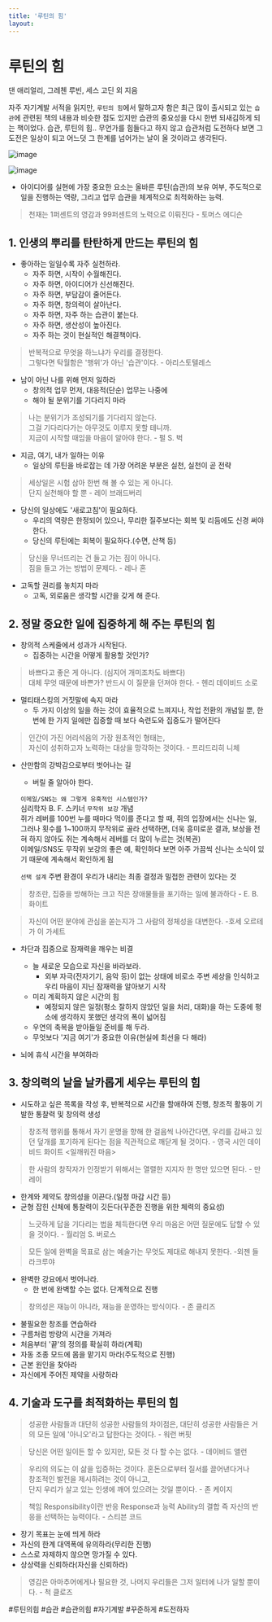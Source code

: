 ```yaml
---
title: '루틴의 힘'
layout: 
---
```


# 루틴의 힘

댄 애리얼리, 그레첸 루빈, 세스 고딘 외 지음

자주 자기계발 서적을 읽지만, `루틴의 힘`에서 말하고자 함은 최근 많이 출시되고 있는 `습관`에 관련된 책의 내용과 비슷한 점도 있지만 습관의 중요성을 다시 한번 되새김하게 되는 책이었다.
습관, 루틴의 힘.. 무언가를 힘들다고 하지 않고 습관처럼 도전하다 보면 그 도전은 일상이 되고 어느덧 그 한계를 넘어가는 날이 올 것이라고 생각된다.

![image](https://user-images.githubusercontent.com/1871682/89735174-a3bbc780-da9b-11ea-9487-c6e840dc7118.png)

![image](https://user-images.githubusercontent.com/1871682/89735132-58091e00-da9b-11ea-8dbf-21de5af3db80.png)


* 아이디어를 실현에 가장 중요한 요소는 올바른 루틴(습관)의 보유 여부, 주도적으로 일을 진행하는 역량, 그리고 업무 습관을 체계적으로 최적화하는 능력.

> 천재는 1퍼센트의 영감과 99퍼센트의 노력으로 이뤄진다 - 토머스 에디슨  

## 1. 인생의 뿌리를 탄탄하게 만드는 루틴의 힘

* 좋아하는 일일수록 자주 실천하라.
  * 자주 하면, 시작이 수월해진다.
  * 자주 하면, 아이디어가 신선해진다.
  * 자주 하면, 부담감이 줄어든다.
  * 자주 하면, 창의력이 살아난다.
  * 자주 하면, 자주 하는 습관이 붙는다.
  * 자주 하면, 생산성이 높아진다.
  * 자주 하는 것이 현실적인 해결책이다.

> 반복적으로 무엇을 하느냐가 우리를 결정한다.  
> 그렇다면 탁월함은 '행위'가 아닌 '습관'이다. - 아리스토텔레스

* 남이 아닌 나를 위해 먼저 일하라
  * 창의적 업무 먼저, 대응적(단순) 업무는 나중에
  * 해야 될 분위기를 기다리지 마라

> 나는 분위기가 조성되기를 기다리지 않는다.   
> 그걸 기다리다가는 아무것도 이루지 못할 테니까.  
> 지금이 시작할 때임을 마음이 알아야 한다. - 펄 S. 벅


* 지금, 여기, 내가 일하는 이유
  * 일상의 루틴을 바로잡는 데 가장 어려운 부분은 실천, 실천이 곧 전략
  
> 세상일은 시험 삼아 한번 해 볼 수 있는 게 아니다.  
> 단지 실천해야 할 뿐 - 레이 브래드버리

* 당신의 일상에도 '새로고침'이 필요하다.
  * 우리의 역량은 한정되어 있으나, 무리한 질주보다는 회복 및 리듬에도 신경 써야 한다.
  * 당신의 루틴에는 회복이 필요하다.(수면, 산책 등)

> 당신을 무너뜨리는 건 들고 가는 짐이 아니다.  
> 짐을 들고 가는 방법이 문제다. - 레나 혼

* 고독할 권리를 놓치지 마라
  * 고독, 외로움은 생각할 시간을 갖게 해 준다.

## 2. 정말 중요한 일에 집중하게 해 주는 루틴의 힘

* 창의적 스케줄에서 성과가 시작된다.
  * 집중하는 시간을 어떻게 활용할 것인가?

> 바쁘다고 좋은 게 아니다. (심지어 개미조차도 바쁘다)  
> 대체 무엇 때문에 바쁜가?
> 반드시 이 질문을 던져야 한다. - 헨리 데이비드 소로

* 멀티태스킹의 거짓말에 속지 마라
  * 두 가지 이상의 일을 하는 것이 효율적으로 느껴지나, 작업 전환의 개념일 뿐, 한 번에 한 가지 일에만 집중할 때 보다 숙련도와 집중도가 떨어진다

> 인간이 가진 어리석음의 가장 원초적인 형태는,   
> 자신이 성취하고자 노력하는 대상을 망각하는 것이다. - 프리드리히 니체

* 산만함의 강박감으로부터 벗어나는 길
  * 버릴 줄 알아야 한다.

  `이메일/SNS는 왜 그렇게 유혹적인 시스템인가?`  
    심리학자 B. F. 스키너 `무작위 보강` 개념  
    쥐가 레버를 100번 누를 때마다 먹이를 준다고 할 때, 쥐의 입장에서는 신나는 일, 그러나 횟수를 1~100까지 무작위로 골라 선택하면, 더욱 흥미로운 결과, 보상을 전혀 하지 않아도 쥐는 계속해서 레버를 더 많이 누르는 것(복권)  
    이메일/SNS도 무작위 보강의 좋은 예, 확인하다 보면 아주 가끔씩 신나는 소식이 있기 때문에 계속해서 확인하게 됨

  `선택 설계` 주변 환경이 우리가 내리는 최종 결정과 밀접한 관련이 있다는 것

> 창조란, 집중을 방해하는 크고 작은 장애물들을 포기하는 일에 불과하다 - E. B. 화이트

> 자신이 어떤 분야에 관심을 쏟는지가 그 사람의 정체성을 대변한다. -호세 오르테가 이 가세트

* 차단과 집중으로 잠재력을 깨우는 비결
  * 늘 새로운 모습으로 자신을 바라보라. 
    * 외부 자극(전자기기, 음악 등)이 없는 상태에 비로소 주변 세상을 인식하고 우리 마음이 지닌 잠재력을 알아보기 시작
  * 미리 계획하지 않은 시간의 힘
    * 예정되지 않은 일정(평소 잘하지 않았던 일을 처리, 대화)을 하는 도중에 평소에 생각하지 못했던 생각의 폭이 넓어짐
  * 우연의 축복을 받아들일 준비를 해 두라.
  * 무엇보다 '지금 여기'가 중요한 이유(현실에 최선을 다 해라)

* 뇌에 휴식 시간을 부여하라

## 3. 창의력의 날을 날카롭게 세우는 루틴의 힘

  * 시도하고 싶은 목록을 작성 후, 반복적으로 시간을 할애하여 진행, 창조적 활동이 기발한 통찰력 및 창의력 생성
  
> 창조적 행위를 통해서 자기 운명을 향해 한 걸음씩 나아간다면, 우리를 감싸고 있던 덮개를 포기하게 된다는 점을 직관적으로 깨닫게 될 것이다. - 영국 시인 데이비드 화이트 <일깨워진 마음>

> 한 사람의 창작자가 인정받기 위해서는 
> 열렬한 지지자 한 명만 있으면 된다. - 만 레이

  * 한계와 제약도 창의성을 이끈다.(일정 마감 시간 등)
  * 균형 잡힌 신체에 통찰력이 깃든다(꾸준한 진행을 위한 체력의 중요성)

> 느긋하게 답을 기다리는 법을 체득한다면
> 우리 마음은 어떤 질문에도 답할 수 있을 것이다. - 월리엄 S. 버로스

> 모든 일에 완벽을 목표로 삼는 예술가는 
> 무엇도 제대로 해내지 못한다. -외젠 들라크루야

* 완벽한 강요에서 벗어나라. 
  * 한 번에 완벽할 수는 없다. 단계적으로 진행

> 창의성은 재능이 아니라,
> 재능을 운영하는 방식이다. - 존 클리즈

* 불필요한 창조를 연습하라
* 구름처럼 방랑의 시간을 가져라
* 처음부터 '끝'의 정의를 확실히 하라(계획)
* 자동 조종 모드에 몸을 맡기지 마라(주도적으로 진행)
* 근본 원인을 찾아라
* 자신에게 주어진 제약을 사랑하라

## 4. 기술과 도구를 최적화하는 루틴의 힘

> 성공한 사람들과
> 대단히 성공한 사람들의 차이점은, 
> 대단히 성공한 사람들은
> 거의 모든 일에 '아니오'라고 답한다는 것이다. - 워런 버핏

> 당신은 어떤 일이든 할 수 있지만, 
> 모든 것 다 할 수는 없다. - 데이비드 앨런

> 우리의 의도는 이 삶을 입증하는 것이다.
> 혼돈으로부터 질서를 끌어낸다거나   
> 창조적인 발전을 제시하려는 것이 아니고,   
> 단지 우리가 살고 있는 인생에 깨어 있으려는 것일 뿐이다. - 존 케이지

> 책임 Responsibility이란
> 반응 Response과 능력 Ability의 결합
> 즉 자신의 반응을 선택하는 능력이다. - 스티븐 코드

* 장기 목표는 눈에 띄게 하라
* 자신의 한계 대역폭에 유의하라(무리한 진행)
* 스스로 자제하지 않으면 망가질 수 있다.
* 상상력을 신뢰하라(자신을 신뢰하라)

> 영감은 아마추어에게나 필요한 것,
> 나머지 우리들은 그저 일터에 나가 일할 뿐이다. - 척 클로즈

#루틴의힘 #습관 #습관의힘 #자기계발 #꾸준하게 #도전하자